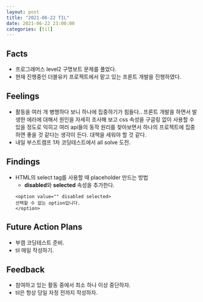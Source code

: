 ```yaml
---
layout: post
title: "2021-06-22 TIL"
date: 2021-06-22 23:00:00
categories: [til]
---
```


## Facts

- 프로그래머스 level2 구명보트 문제를 풀었다.
- 현재 진행중인 더블유키 프로젝트에서 맡고 있는 프론트 개발을 진행하였다.

## Feelings
- 활동을 여러 개 병행하다 보니 하나에 집중하기가 힘들다..  프론트 개발을 하면서 발생한 에러에 대해서 원인을 자세히 조사해 보고 css 속성을 구글링 없이 사용할 수 있을 정도로 익히고 여러 api들의 동작 원리를 찾아보면서 하나의 프로젝트에 집중하면 좋을 것 같다는 생각이 든다. 대책을 세워야 할 것 같다.
- 내일 부스트캠프 1차 코딩테스트에서 all solve 도전.

## Findings
- HTML의 select tag를 사용할 때 placeholder 만드는 방법
    - **disabled**와 **selected** 속성을 추가한다.
    ```
    <option value="" disabled selected>
    선택할 수 없는 option입니다.
    </option>
    ```

## Future Action Plans
- 부캠 코딩테스트 준비.
- til 매일 작성하기.

## Feedback

- 참여하고 있는 활동 중에서 최소 하나 이상 중단하자.
- til은 항상 당일 자정 전까지 작성하자.
